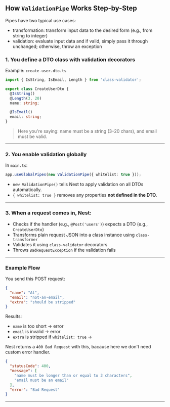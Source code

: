 ##  How `ValidationPipe` Works Step-by-Step

Pipes have two typical use cases:

- transformation: transform input data to the desired form (e.g., from string to integer)
- validation: evaluate input data and if valid, simply pass it through unchanged; otherwise, throw an exception

###  1. **You define a DTO class with validation decorators**

Example: `create-user.dto.ts`

```ts
import { IsString, IsEmail, Length } from 'class-validator';

export class CreateUserDto {
  @IsString()
  @Length(3, 20)
  name: string;

  @IsEmail()
  email: string;
}
```

> Here you're saying: name must be a string (3–20 chars), and email must be valid.

---

###  2. **You enable validation globally**

In `main.ts`:

```ts
app.useGlobalPipes(new ValidationPipe({ whitelist: true }));
```

* `new ValidationPipe()` tells Nest to apply validation on all DTOs automatically.
* `{ whitelist: true }` removes any properties **not defined in the DTO**.

---

###  3. **When a request comes in**, Nest:

* Checks if the handler (e.g., `@Post('users')`) expects a DTO (e.g., `CreateUserDto`)
* Transforms plain request JSON into a class instance using `class-transformer`
* Validates it using `class-validator` decorators
* Throws `BadRequestException` if the validation fails

---

### Example Flow

You send this POST request:

```json
{
  "name": "Al",
  "email": "not-an-email",
  "extra": "should be stripped"
}
```

Results:

* `name` is too short → error
* `email` is invalid → error
* `extra` is stripped if `whitelist: true` → 

Nest returns a `400 Bad Request` with this, bacause here we don't need custom error handler.

```json
{
  "statusCode": 400,
  "message": [
    "name must be longer than or equal to 3 characters",
    "email must be an email"
  ],
  "error": "Bad Request"
}
```

---

